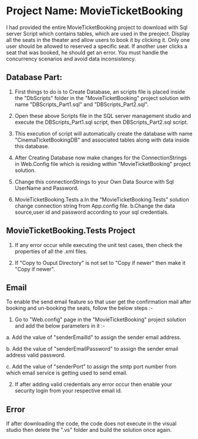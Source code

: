 # Project Name: MovieTicketBooking

I had provided the entire MovieTicketBooking project to download with Sql server Script which contains tables, which are used in the preoject. 
Display all the seats in the theater and allow users to book it by clicking it. Only one user should be allowed to reserved a specific seat.
If another user clicks a seat that was booked, he should get an error. You must handle the concurrency scenarios and avoid data inconsistency.


## Database Part:

1. First things to do is to Create Database, an scripts file is placed inside the "DbScripts" folder in the "MovieTicketBooking" project solution with 
  name "DBScripts_Part1.sql" and "DBScripts_Part2.sql".

2. Open these above Scripts file in the SQL server management studio and execute the DBScripts_Part1.sql script, then DBScripts_Part2.sql script. 

3. This execution of script will automatically create the database with name "CinemaTicketBookingDB" and associated tables along with data inside this database.

4. After Creating Database now make changes for the ConnectionStrings in Web.Config file which is residing within "MovieTicketBooking" project solution.

5. Change this connectionStrings to your Own Data Source with Sql UserName and Password.

6. MovieTicketBooking.Tests
  a.In the "MovieTicketBooking.Tests" solution change connection string from App.config file.
  b.Change the data source,user id and password according to your sql credentials.


## MovieTicketBooking.Tests Project

1. If any error occur while executing the unit test cases, then check the properties of all the .xml files.

2. If "Copy to Ouput Directory" is not set to "Copy if newer" then make it "Copy if newer".

## Email

To enable the send email feature so that user get the confirmation mail after booking and un-booking the seats, follow the below steps :-

1. Go to "Web.config" page in the "MovieTicketBooking" project solution and add the below parameters in it :-

  a. Add the value of "senderEmailId" to assign the sender email address.
  
  b. Add the value of "senderEmailPassword" to assign the sender email address valid password.
  
  c. Add the value of "senderPort" to assign the smtp port number from which email service is getting used to send email.

2. If after adding valid credentials any error occur then enable your security login from your respective email id.

## Error

If after downloading the code, the code does not execute in the visual studio then delete the ".vs"  folder and build the solution once again.




